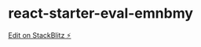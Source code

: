 # react-starter-eval-emnbmy

[Edit on StackBlitz ⚡️](https://stackblitz.com/edit/react-starter-eval-emnbmy)